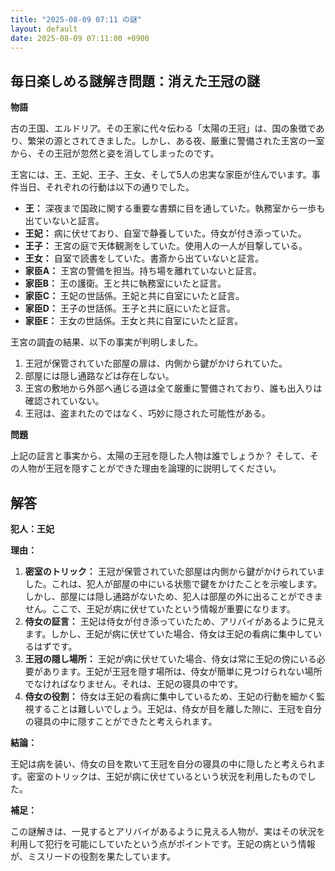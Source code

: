 ```yaml
---
title: "2025-08-09 07:11 の謎"
layout: default
date: 2025-08-09 07:11:00 +0900
---
```

## 毎日楽しめる謎解き問題：消えた王冠の謎

**物語**

古の王国、エルドリア。その王家に代々伝わる「太陽の王冠」は、国の象徴であり、繁栄の源とされてきました。しかし、ある夜、厳重に警備された王宮の一室から、その王冠が忽然と姿を消してしまったのです。

王宮には、王、王妃、王子、王女、そして5人の忠実な家臣が住んでいます。事件当日、それぞれの行動は以下の通りでした。

*   **王：** 深夜まで国政に関する重要な書類に目を通していた。執務室から一歩も出ていないと証言。
*   **王妃：** 病に伏せており、自室で静養していた。侍女が付き添っていた。
*   **王子：** 王宮の庭で天体観測をしていた。使用人の一人が目撃している。
*   **王女：** 自室で読書をしていた。書斎から出ていないと証言。
*   **家臣A：** 王宮の警備を担当。持ち場を離れていないと証言。
*   **家臣B：** 王の護衛。王と共に執務室にいたと証言。
*   **家臣C：** 王妃の世話係。王妃と共に自室にいたと証言。
*   **家臣D：** 王子の世話係。王子と共に庭にいたと証言。
*   **家臣E：** 王女の世話係。王女と共に自室にいたと証言。

王宮の調査の結果、以下の事実が判明しました。

1.  王冠が保管されていた部屋の扉は、内側から鍵がかけられていた。
2.  部屋には隠し通路などは存在しない。
3.  王宮の敷地から外部へ通じる道は全て厳重に警備されており、誰も出入りは確認されていない。
4.  王冠は、盗まれたのではなく、巧妙に隠された可能性がある。

**問題**

上記の証言と事実から、太陽の王冠を隠した人物は誰でしょうか？ そして、その人物が王冠を隠すことができた理由を論理的に説明してください。

## 解答

**犯人：王妃**

**理由：**

1.  **密室のトリック：** 王冠が保管されていた部屋は内側から鍵がかけられていました。これは、犯人が部屋の中にいる状態で鍵をかけたことを示唆します。しかし、部屋には隠し通路がないため、犯人は部屋の外に出ることができません。ここで、王妃が病に伏せていたという情報が重要になります。
2.  **侍女の証言：** 王妃は侍女が付き添っていたため、アリバイがあるように見えます。しかし、王妃が病に伏せていた場合、侍女は王妃の看病に集中しているはずです。
3.  **王冠の隠し場所：** 王妃が病に伏せていた場合、侍女は常に王妃の傍にいる必要があります。王妃が王冠を隠す場所は、侍女が簡単に見つけられない場所でなければなりません。それは、王妃の寝具の中です。
4.  **侍女の役割：** 侍女は王妃の看病に集中しているため、王妃の行動を細かく監視することは難しいでしょう。王妃は、侍女が目を離した隙に、王冠を自分の寝具の中に隠すことができたと考えられます。

**結論：**

王妃は病を装い、侍女の目を欺いて王冠を自分の寝具の中に隠したと考えられます。密室のトリックは、王妃が病に伏せているという状況を利用したものでした。

**補足：**

この謎解きは、一見するとアリバイがあるように見える人物が、実はその状況を利用して犯行を可能にしていたという点がポイントです。王妃の病という情報が、ミスリードの役割を果たしています。
